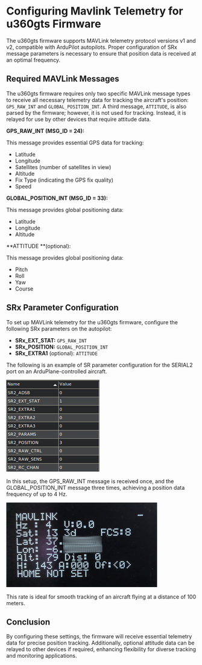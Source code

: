# Configuring Mavlink Telemetry for u360gts Firmware

The u360gts firmware supports MAVLink telemetry protocol versions v1 and v2, compatible with ArduPilot autopilots. Proper configuration of SRx message parameters is necessary to ensure that position data is received at an optimal frequency.

## Required MAVLink Messages

The u360gts firmware requires only two specific MAVLink message types to receive all necessary telemetry data for tracking the aircraft's position: `GPS_RAW_INT` and `GLOBAL_POSITION_INT`. A third message, `ATTITUDE`, is also parsed by the firmware; however, it is not used for tracking. Instead, it is relayed for use by other devices that require attitude data.

**GPS_RAW_INT (MSG_ID = 24):**

This message provides essential GPS data for tracking:

- Latitude
- Longitude
- Satellites (number of satellites in view)
- Altitude
- Fix Type (indicating the GPS fix quality)
- Speed

**GLOBAL_POSITION_INT (MSG_ID = 33):**

This message provides global positioning data:

- Latitude
- Longitude
- Altitude 

**ATTITUDE **(optional):

This message provides global positioning data:

- Pitch
- Roll
- Yaw
- Course

## SRx Parameter Configuration

To set up MAVLink telemetry for the u360gts firmware, configure the following SRx parameters on the autopilot:

- **SRx_EXT_STAT:** `GPS_RAW_INT`
- **SRx_POSITION:** `GLOBAL_POSITION_INT`
- **SRx_EXTRA1** (optional): `ATTITUDE`

The following is an example of SR parameter configuration for the SERIAL2 port on an ArduPlane-controlled aircraft.

![SR Parameters](img/arduplane_sr_parameters.png)

In this setup, the GPS_RAW_INT message is received once, and the GLOBAL_POSITION_INT message three times, achieving a position data frequency of up to 4 Hz.

![Mavlink telemetry](img/display_mavlink_telemetry.png)

This rate is ideal for smooth tracking of an aircraft flying at a distance of 100 meters.


## Conclusion

By configuring these settings, the firmware will receive essential telemetry data for precise position tracking. Additionally, optional attitude data can be relayed to other devices if required, enhancing flexibility for diverse tracking and monitoring applications.


